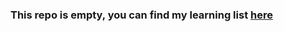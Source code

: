 ### This repo is empty, you can find my learning list [here](https://github.com/users/hugoppp/projects/2)
